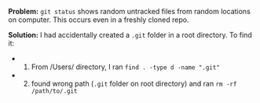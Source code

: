 **Problem:** `git status` shows random untracked files from random locations on computer. This occurs even in a freshly cloned repo. 

**Solution:** I had accidentally created a `.git` folder in a root directory. To find it: 

- 1. From /Users/ directory, I ran `find . -type d -name ".git"` 
- 2. found wrong path (`.git` folder on root directory) and ran `rm -rf /path/to/.git`



